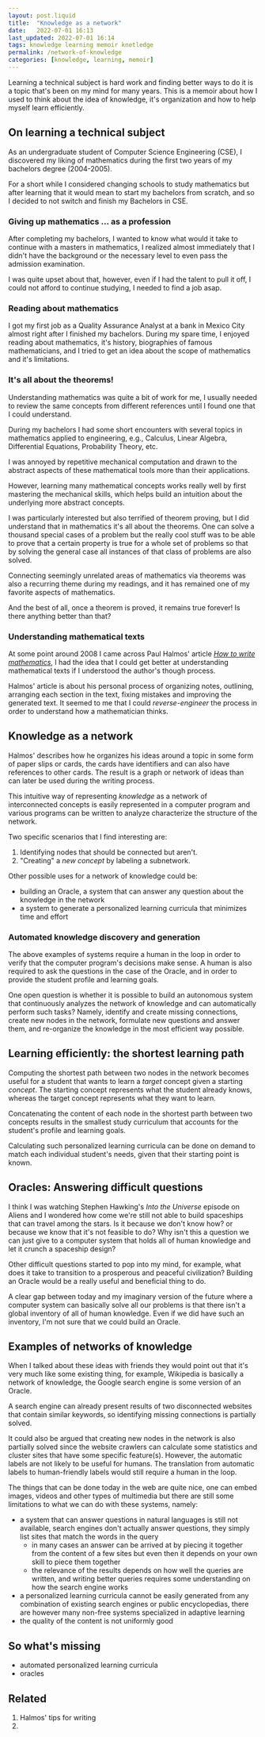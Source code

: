 ```yaml
---
layout: post.liquid
title:  "Knowledge as a network"
date:   2022-07-01 16:13
last_updated: 2022-07-01 16:14
tags: knowledge learning memoir knetledge
permalink: /network-of-knowledge
categories: [knowledge, learning, memoir]
---
```

Learning a technical subject is hard work and finding better ways to do it is a topic 
that's been on my mind for many years. This is a memoir about how I used to think 
about the idea of knowledge, it's organization and how to help myself learn efficiently.


## On learning a technical subject

As an undergraduate student of Computer Science Engineering (CSE), I discovered my 
liking of mathematics during the first two years of my bachelors degree (2004-2005).

For a short while I 
considered changing schools to study mathematics but after learning that it would mean 
to start my bachelors from scratch, and so I decided to not switch and finish my 
Bachelors in CSE.

### Giving up mathematics ... as a profession

After completing my bachelors, I wanted to know what would it take to continue with a 
masters in mathematics, I realized almost immediately that I didn't have the 
background or the necessary level to even pass the admission examination.

I was quite upset about that, however, even if I had the talent to pull it off, I could 
not afford to continue studying, I needed to find a job asap.


### Reading about mathematics

I got my first job as a Quality Assurance Analyst at a bank in Mexico City almost 
right after I finished my bachelors. During my spare time, I enjoyed reading about 
mathematics, it's history, biographies of famous mathematicians, and I tried to get an 
idea about the scope of mathematics and it's limitations.


### It's all about the theorems!

Understanding mathematics was quite a bit of work for me, I usually needed to review 
the same concepts from different references until I found one that I could understand.

During my bachelors I had some short encounters with several topics in mathematics 
applied to engineering, e.g., Calculus, Linear Algebra, Differential Equations, 
Probability Theory, etc.

I was annoyed by repetitive mechanical computation and drawn to the 
abstract aspects of these mathematical tools more than their applications.

However, learning many mathematical concepts works really well by first 
mastering the mechanical skills, which helps build an intuition about the 
underlying more abstract concepts.

I was particularly interested but also terrified of theorem proving, but I did 
understand that in mathematics it's all about the theorems. One can solve a thousand 
special cases of a problem but the really cool stuff was to be able to prove that a 
certain property is true for a whole set of problems so that by solving the general 
case all instances of that class of problems are also solved.

Connecting seemingly unrelated areas of mathematics via theorems was also a recurring 
theme during my readings, and it has remained one of my favorite aspects of mathematics.

And the best of all, once a theorem is proved, it remains true forever! Is there 
anything better than that?


### Understanding mathematical texts

At some point around 2008 I came across Paul Halmos' article [_How to write
mathematics_](#related), I had the idea that I could get better at understanding
mathematical texts if I understood the author's though process.

Halmos' article is about his personal process of organizing notes, outlining, 
arranging each section in the text, fixing mistakes and improving the generated text. 
It seemed to me that I could _reverse-engineer_ the process in order to 
understand how a mathematician thinks.


## Knowledge as a network

Halmos' describes how he organizes his ideas around a topic in some form of paper
slips or cards, the cards have identifiers and can also have references to other cards.
The result is a graph or network of ideas than can later be used during the writing
process.

This intuitive way of representing _knowledge_ as a network of interconnected concepts 
is easily represented in a computer program and various programs can be written 
to analyze characterize the structure of the network.

Two specific scenarios that I find interesting are:

1. Identifying nodes that should be connected but aren't.
2. "Creating" a _new concept_ by labeling a subnetwork.

Other possible uses for a network of knowledge could be:

- building an Oracle, a system  that can answer any question about the knowledge in 
  the network
- a system to generate a personalized learning curricula that minimizes time and effort 


### Automated knowledge discovery and generation

The above examples of systems require a human in the loop in order
to verify that the computer program's decisions make sense. A human is also required 
to ask the questions in the case of the Oracle, and in order to provide the student 
profile and learning goals.

One open question is whether it is possible to build an autonomous system that 
continuously analyzes the network of knowledge and can automatically perform such 
tasks? Namely, identify and create missing connections, create new nodes in the 
network, formulate new questions and answer them, and re-organize the knowledge in the 
most efficient way possible.


## Learning efficiently: the shortest learning path

Computing the shortest path between two nodes in the network becomes useful for a 
student that wants to learn a _target_ concept given a starting _concept_. The 
starting concept represents what the student already knows, whereas the target concept 
represents what they want to learn. 

Concatenating the content of each node in the shortest parth between two concepts 
results in the smallest study curriculum that accounts for the student's 
profile and learning goals.

Calculating such personalized learning curricula can be done on demand to match each 
individual student's needs, given that their starting point is known.


## Oracles: Answering difficult questions

I think I was watching Stephen Hawking's _Into the Universe_ episode on Aliens and I 
wondered how come we're still not able to build spaceships that can travel among the 
stars. Is it because we don't know how? or because we know that it's not feasible to do? 
Why isn't this a question we can just give to a computer system that holds all of human 
knowledge and let it crunch a spaceship design?

Other difficult questions started to pop into my mind, for example, what does it take 
to transition to a prosperous and peaceful civilization? Building 
an Oracle would be a really useful and beneficial thing to do.  

A clear gap between today and my imaginary version of the future where a computer 
system can basically solve all our problems is that there isn't a global inventory of 
all of human knowledge. Even if we did have such an inventory, I'm not sure that we 
could build an Oracle.


## Examples of networks of knowledge 

When I talked about these ideas with friends they would point out that it's very much 
like some existing thing, for example, Wikipedia is basically a network of knowledge, 
the Google search engine is some version of an Oracle.

A search engine can already present results of two disconnected websites that contain 
similar keywords, so identifying missing connections is partially solved.

It could also be argued that creating new nodes in the network is also partially 
solved since the website crawlers can calculate some statistics and cluster sites that 
have some specific feature(s). However, the automatic labels are not likely to be 
useful for humans. The translation from automatic labels to human-friendly labels 
would still require a human in the loop. 

The things that can be done today in the web are quite nice, one can embed images, 
videos and other types of multimedia but there are still some limitations to what we 
can do with these systems, namely:

- a system that can answer questions in natural languages is still not available, 
  search engines don't actually answer questions, they simply list sites that match 
  the words in the query
  - in many cases an answer can be arrived at by piecing it together from the 
    content of a few sites but even then it depends on your own skill to piece them 
    together 
  - the relevance of the results depends on how well the queries are written,
    and writing better queries requires some understanding on how the search engine works
- a personalized learning curricula cannot be easily generated from any combination of 
  existing search engines or public encyclopedias, there are however many non-free 
  systems specialized in adaptive learning
- the quality of the content is not uniformly good


## So what's missing

- automated personalized learning curricula
- oracles

## Related

1. Halmos' tips for writing
2. 


